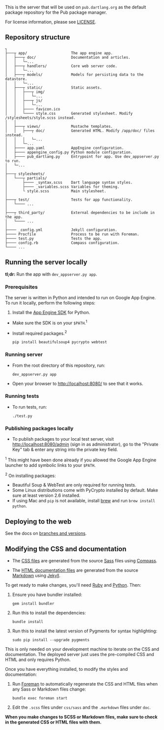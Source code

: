 This is the server that will be used on `pub.dartlang.org` as the default
package repository for the Pub package manager.

For license information, please see [LICENSE](LICENSE).

## Repository structure

    ┐
    ├───┬ app/                    The app engine app.
    │   ├───┬ doc/                Documentation and articles.
    │   │   └─...
    │   ├───┬ handlers/           Core web server code.
    │   │   └─...
    │   ├───┬ models/             Models for persisting data to the datastore.
    │   │   └─...
    │   ├───┬ static/             Static assets.
    │   │   ├───┬ img/
    │   │   │   └─...
    │   │   ├───┬ js/
    │   │   │   └─...
    │   │   ├──── favicon.ico
    │   │   └──── style.css       Generated stylesheet. Modify /stylesheets/style.scss instead.
    │   │
    │   ├───┬ views/              Mustache templates.
    │   │   ├───┬ doc/            Generated HTML. Modify /app/doc/ files instead.
    │   │   │   └─...
    │   │   └─...
    │   ├──── app.yaml            AppEngine configuration.
    │   ├──── appengine_config.py Python module configuration.
    │   ├──── pub_dartlang.py     Entrypoint for app. Use dev_appserver.py to run.
    │   └─...
    │
    ├───┬ stylesheets/
    │   └───┬ partials/
    │       ├──── _syntax.scss    Dart language syntax styles.
    │       ├──── _variables.scss Variables for theming.
    │       └ style.scss          Main stylesheet.
    │
    ├───┬ test/                   Tests for app functionality.
    │   └──── ...
    │
    ├───┬ third_party/            External dependencies to be include in the app.
    │   └──── ...
    │
    ├──── _config.yml             Jekyll configuration.
    ├──── Procfile                Process to be run with Foreman.
    ├──── test.py                 Tests the app.
    ├──── config.rb               Compass configuration.
    └──── ...

## Running the server locally

**tl;dr:** Run the app with ```dev_appserver.py app```.

### Prerequisites
The server is written in Python and intended to run on Google App Engine. To run
it locally, perform the following steps:

  1. Install the [App Engine SDK][] for Python.
  * Make sure the SDK is on your `$PATH`.<sup>1</sup>
  * Install required packages.<sup>2</sup>

        pip install beautifulsoup4 pycrypto webtest

[app engine sdk]: https://developers.google.com/appengine/downloads

### Running server

  * From the root directory of this repository, run:

        dev_appserver.py app

  * Open your browser to <http://localhost:8080/> to see that it works.

### Running tests

  * To run tests, run:

        ./test.py

### Publishing packages locally

  * To publish packages to your local test server, visit <http://localhost:8080/admin>
    (sign in as administrator), go to the "Private Key" tab & enter any string 
    into the private key field.

<sup>1</sup> This might have been done already if you allowed the Google App
             Engine launcher to add symbolic links to your `$PATH`.

<sup>2</sup> On installing packages:

* Beautiful Soup & WebTest are only required for running tests.
* Some Linux distributions come with PyCrypto installed by default.  Make sure
  at least version 2.6 installed.
* If using Mac and `pip` is not available, install [brew](http://brew.sh) and 
  run `brew install python`.

## Deploying to the web

See the docs on [branches and versions][].

[branches and versions]: https://github.com/dart-lang/pub-dartlang/wiki/Branches-and-Versions

## Modifying the CSS and documentation

* The [CSS files](app/static/style.css) are generated from the source [Sass][] files using [Compass][].

* The [HTML documentation files](app/views/doc/) are generated from the source [Markdown][] using
[Jekyll][].

To get ready to make changes, you'll need [Ruby][] and [Python][].
Then:

[ruby]: http://ruby-lang.org
[python]: http://python.org
[sass]: http://sass-lang.com
[compass]: http://compass-style.org
[markdown]: http://daringfireball.net/projects/markdown/
[jekyll]: http://jekyllrb.com/

 1. Ensure you have bundler installed:

        gem install bundler

 2. Run this to install the dependencies:

        bundle install

 3. Run this to install the latest version of Pygments for syntax highlighting:

        sudo pip install --upgrade pygments

This is only needed on your development machine to iterate on the CSS
and documentation. The deployed server just uses the pre-compiled CSS and HTML
and only requires Python.

Once you have everything installed, to modify the styles and documentation:

 1. Run [Foreman][] to automatically regenerate the CSS and HTML files when any
    Sass or Markdown files change:

        bundle exec foreman start

 1. Edit the `.scss` files under `css/sass` and the `.markdown` files under
    `doc`.

[foreman]: http://ddollar.github.com/foreman/

**When you make changes to SCSS or Markdown files, make sure to check in the
generated CSS or HTML files with them.**
